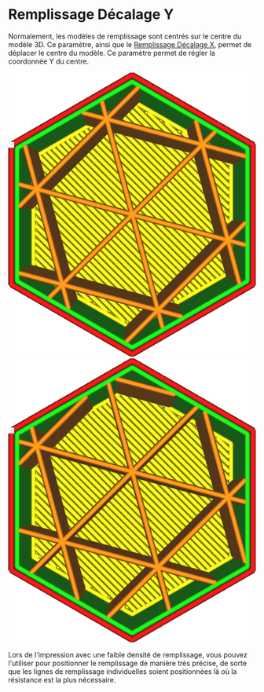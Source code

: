 Remplissage Décalage Y
====
Normalement, les modèles de remplissage sont centrés sur le centre du modèle 3D. Ce paramètre, ainsi que le [Remplissage Décalage X](infill_offset_x.md), permet de déplacer le centre du modèle. Ce paramètre permet de régler la coordonnée Y du centre.

![Le remplissage est centré](../../../articles/images/infill_offset_xy_0.png)
![Décalé de 2mm vers le haut](../../../articles/images/infill_offset_y_2.png)

Lors de l'impression avec une faible densité de remplissage, vous pouvez l'utiliser pour positionner le remplissage de manière très précise, de sorte que les lignes de remplissage individuelles soient positionnées là où la résistance est la plus nécessaire.

